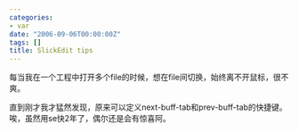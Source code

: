 ```yaml
---
categories:
- var
date: "2006-09-06T00:00:00Z"
tags: []
title: SlickEdit tips
---
```


每当我在一个工程中打开多个file的时候，想在file间切换，始终离不开鼠标，很不爽。

直到刚才我才猛然发现，原来可以定义next-buff-tab和prev-buff-tab的快捷键。唉，虽然用se快2年了，偶尔还是会有惊喜阿。
